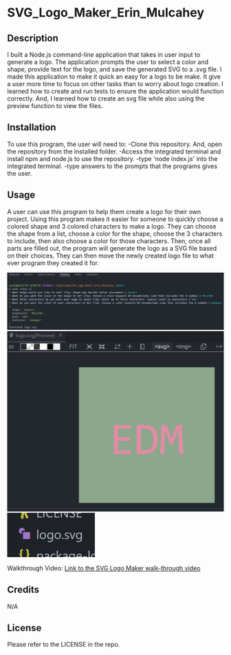 # SVG_Logo_Maker_Erin_Mulcahey

## Description

I built a Node.js command-line application that takes in user input to generate a logo. The application prompts the user to select a color and shape, provide text for the logo, and save the generated SVG to a .svg file. I made this application to make it quick an easy for a logo to be make. It give a user more time to focus on other tasks than to worry about logo creation. I learned how to create and run tests to ensure the application would function correctly. And, I learned how to create an svg file while also using the preview function to view the files.

## Installation

To use this program, the user will need to: -Clone this repository. And, open the repository from the installed folder. -Access the integrated terminal and install npm and node.js to use the repository. -type 'node index.js' into the integrated terminal. -type answers to the prompts that the programs gives the user.

## Usage

A user can use this program to help them create a logo for their own project. Using this program makes it easier for someone to quickly choose a colored shape and 3 colored characters to make a logo. They can choose the shape from a list, choose a color for the shape, choose the 3 characters to include, then also choose a color for those characters. Then, once all parts are filled out, the program will generate the logo as a SVG file based on their choices. They can then move the newly created logo file to what ever program they created it for.

![Image of the program while answering prompt questions.](images/terminalQuestions.png)
![Image of the generated logo after completing the questions.](images/exampleScreenShotSquare.png)
![Image of the newly created ReadMe.](images/newFile.png)

Walkthrough Video: [Link to the SVG Logo Maker walk-through video](https://drive.google.com/file/d/1Ao8uft_WTRjRoYt1vpsuLgMhh8qdX8MN/view)

## Credits

N/A

## License

Please refer to the LICENSE in the repo.
